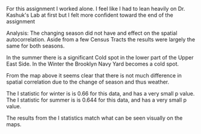 For this assignment I worked alone.  I feel like I had to lean heavily on Dr. Kashuk's Lab at first but I felt more confident toward
the end of the assignment



Analysis:
The changing season did not have and effect on the spatial autocorrelation. Aside from a few Census Tracts the results were largely the same for both seasons.

In the summer there is a significant Cold spot in the lower part of the Upper East Side. In the Winter the Brooklyn Navy Yard becomes a cold spot.

From the map above it seems clear that there is not much difference in spatial correlation due to the change of season and thus weather.


The I statistic for winter is is 0.66 for this data, and has a very small p value.
The I statistic for summer is is 0.644 for this data, and has a very small p value.

The results from the I statistics match what can be seen visually on the maps.  
